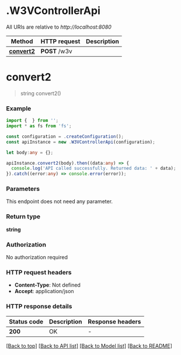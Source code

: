 # .W3VControllerApi

All URIs are relative to *http://localhost:8080*

Method | HTTP request | Description
------------- | ------------- | -------------
[**convert2**](W3VControllerApi.md#convert2) | **POST** /w3v | 


# **convert2**
> string convert2()


### Example


```typescript
import {  } from '';
import * as fs from 'fs';

const configuration = .createConfiguration();
const apiInstance = new .W3VControllerApi(configuration);

let body:any = {};

apiInstance.convert2(body).then((data:any) => {
  console.log('API called successfully. Returned data: ' + data);
}).catch((error:any) => console.error(error));
```


### Parameters
This endpoint does not need any parameter.


### Return type

**string**

### Authorization

No authorization required

### HTTP request headers

 - **Content-Type**: Not defined
 - **Accept**: application/json


### HTTP response details
| Status code | Description | Response headers |
|-------------|-------------|------------------|
**200** | OK |  -  |

[[Back to top]](#) [[Back to API list]](README.md#documentation-for-api-endpoints) [[Back to Model list]](README.md#documentation-for-models) [[Back to README]](README.md)


